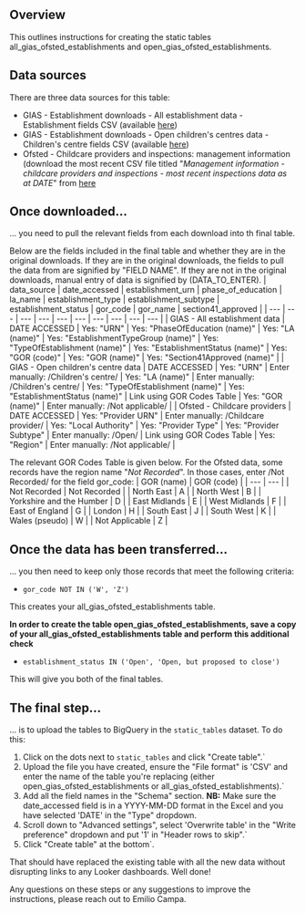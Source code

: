 ## Overview
This outlines instructions for creating the static tables all_gias_ofsted_establishments and open_gias_ofsted_establishments.

## Data sources
There are three data sources for this table:
- GIAS - Establishment downloads - All establishment data - Establishment fields CSV (available [here](https://www.get-information-schools.service.gov.uk/Downloads))
- GIAS - Establishment downloads - Open children's centres data - Children's centre fields CSV (available [here](https://www.get-information-schools.service.gov.uk/Downloads))
- Ofsted - Childcare providers and inspections: management information (download the most recent CSV file titled "*Management information - childcare providers and inspections - most recent inspections data as at DATE*" from [here](https://www.gov.uk/government/statistical-data-sets/childcare-providers-and-inspections-management-information)

## Once downloaded...
... you need to pull the relevant fields from each download into th final table.

Below are the fields included in the final table and whether they are in the original downloads. If they are in the original downloads, the fields to pull the data from are signified by "FIELD NAME". If they are not in the original downloads, manual entry of data is signified by (DATA_TO_ENTER).
| data_source | date_accessed | establishment_urn | phase_of_education | la_name | establishment_type | establishment_subtype | establishment_status | gor_code | gor_name | section41_approved |
| --- | --- | --- | --- | --- | --- | --- | --- | --- | --- |
| GIAS - All establishment data | DATE ACCESSED | Yes: "URN" | Yes: "PhaseOfEducation (name)" | Yes: "LA (name)" | Yes: "EstablishmentTypeGroup (name)" | Yes: "TypeOfEstablishment (name)" | Yes: "EstablishmentStatus (name)" | Yes: "GOR (code)" | Yes: "GOR (name)" | Yes: "Section41Approved (name)" | 
| GIAS - Open children's centre data | DATE ACCESSED | Yes: "URN" | Enter manually: /Children's centre/ | Yes: "LA (name)" | Enter manually: /Children's centre/ | Yes: "TypeOfEstablishment (name)" | Yes: "EstablishmentStatus (name)" | Link using GOR Codes Table | Yes: "GOR (name)" | Enter manually: /Not applicable/ |
| Ofsted - Childcare providers | DATE ACCESSED | Yes: "Provider URN" | Enter manually: /Childcare provider/ | Yes: "Local Authority" | Yes: "Provider Type" | Yes: "Provider Subtype" | Enter manually: /Open/ | Link using GOR Codes Table | Yes: "Region" | Enter manually: /Not applicable/ |

The relevant GOR Codes Table is given below. For the Ofsted data, some records have the region name "*Not Recorded*". In those cases, enter /Not Recorded/ for the field gor_code:
| GOR (name) | GOR (code) |
| --- | --- |
| Not Recorded | Not Recorded | 
| North East | A | 
| North West | B | 
| Yorkshire and the Humber | D | 
| East Midlands | E | 
| West Midlands | F | 
| East of England | G | 
| London | H | 
| South East | J | 
| South West | K | 
| Wales (pseudo) | W | 
| Not Applicable | Z | 


## Once the data has been transferred...
... you then need to keep only those records that meet the following criteria:
- `gor_code NOT IN ('W', 'Z')`

This creates your all_gias_ofsted_establishments table.

**In order to create the table open_gias_ofsted_establishments, save a copy of your all_gias_ofsted_establishments table and perform this additional check**
- `establishment_status IN ('Open', 'Open, but proposed to close')`

This will give you both of the final tables.

## The final step...
... is to upload the tables to BigQuery in the `static_tables` dataset. To do this:
1) Click on the dots next to `static_tables` and click "Create table".`
2) Upload the file you have created, ensure the "File format" is 'CSV' and enter the name of the table you're replacing (either open_gias_ofsted_establishments or all_gias_ofsted_establishments).`
3) Add all the field names in the "Schema" section. **NB:** Make sure the date_accessed field is in a YYYY-MM-DD format in the Excel and you have selected 'DATE' in the "Type" dropdown.
4) Scroll down to "Advanced settings", select 'Overwrite table' in the "Write preference" dropdown and put '1' in "Header rows to skip".`
5) Click "Create table" at the bottom`.

That should have replaced the existing table with all the new data without disrupting links to any Looker dashboards. Well done!

Any questions on these steps or any suggestions to improve the instructions, please reach out to Emilio Campa.
